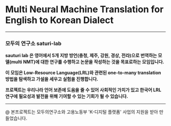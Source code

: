 # Multi Neural Machine Translation for English to Korean Dialect
---
### 모두의 연구소 saturi-lab

**sauturi lab 은 영어에서 5개 지방 방언(충청, 제주, 강원, 경상, 전라)으로 번역하는 모델(multi NMT)에 대한 연구를 수행하고 논문을 작성하는 것을 목표로하는 모임입니다.**

**이 모임은 Low-Resource Language(LRL)와 관련된 one-to-many translation 방법을 탐색하고 가설을 세우고 실험을 진행합니다.**

**프로젝트는 우리나라 언어 보존에 도움을 줄 수 있어 사회적인 가치가 있고 한국어 LRL 연구에 필요성과 발전을 위해 기여할 수 있는 기회가 될 수 있습니다.**

---
@ 본프로젝트는 모두의연구소와 고용노동부 'K-디지털 플랫폼' 사업의 지원을 받아 만들었습니다. 


